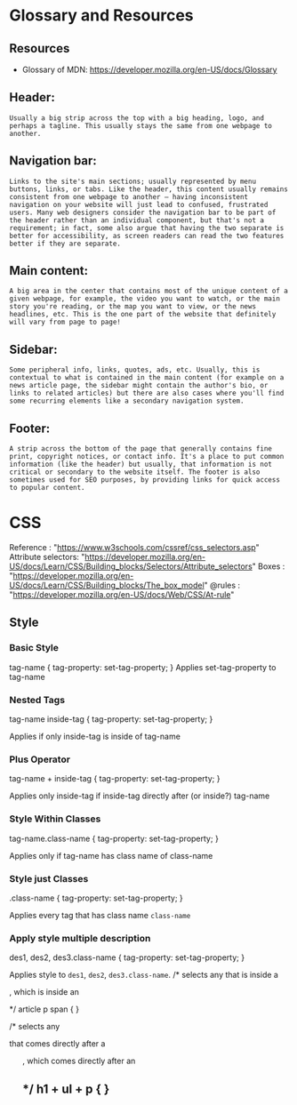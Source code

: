 # Glossary and Resources
## Resources
- Glossary of MDN: https://developer.mozilla.org/en-US/docs/Glossary
## Header:

    Usually a big strip across the top with a big heading, logo, and perhaps a tagline. This usually stays the same from one webpage to another.

## Navigation bar:
    Links to the site's main sections; usually represented by menu buttons, links, or tabs. Like the header, this content usually remains consistent from one webpage to another — having inconsistent navigation on your website will just lead to confused, frustrated users. Many web designers consider the navigation bar to be part of the header rather than an individual component, but that's not a requirement; in fact, some also argue that having the two separate is better for accessibility, as screen readers can read the two features better if they are separate.

## Main content:
    A big area in the center that contains most of the unique content of a given webpage, for example, the video you want to watch, or the main story you're reading, or the map you want to view, or the news headlines, etc. This is the one part of the website that definitely will vary from page to page!

## Sidebar:
    Some peripheral info, links, quotes, ads, etc. Usually, this is contextual to what is contained in the main content (for example on a news article page, the sidebar might contain the author's bio, or links to related articles) but there are also cases where you'll find some recurring elements like a secondary navigation system.

## Footer:
    A strip across the bottom of the page that generally contains fine print, copyright notices, or contact info. It's a place to put common information (like the header) but usually, that information is not critical or secondary to the website itself. The footer is also sometimes used for SEO purposes, by providing links for quick access to popular content.

# CSS
Reference          : "https://www.w3schools.com/cssref/css_selectors.asp"
Attribute selectors: "https://developer.mozilla.org/en-US/docs/Learn/CSS/Building_blocks/Selectors/Attribute_selectors"
Boxes              : "https://developer.mozilla.org/en-US/docs/Learn/CSS/Building_blocks/The_box_model"
@rules             : "https://developer.mozilla.org/en-US/docs/Web/CSS/At-rule" 
## Style
### Basic Style
tag-name {
    tag-property: set-tag-property;
    }
Applies set-tag-property to tag-name

### Nested Tags
tag-name inside-tag {
    tag-property: set-tag-property;
    }

Applies if only inside-tag is inside of tag-name

### Plus Operator
tag-name + inside-tag {
    tag-property: set-tag-property;
    }

Applies only inside-tag if inside-tag directly after (or inside?) tag-name

### Style Within Classes
tag-name.class-name {
    tag-property: set-tag-property;
    }

Applies only if tag-name has class name of class-name

### Style just Classes
.class-name {
    tag-property: set-tag-property;
    }

Applies every tag that has class name `class-name`

### Apply style multiple description
des1, des2, des3.class-name {
    tag-property: set-tag-property;
    }

Applies style to `des1`, `des2`, `des3.class-name`.
/* selects any <span> that is inside a <p>, which is inside an <article>  */
article p span { }

/* selects any <p> that comes directly after a <ul>, which comes directly after an <h1>  */
h1 + ul + p { }


